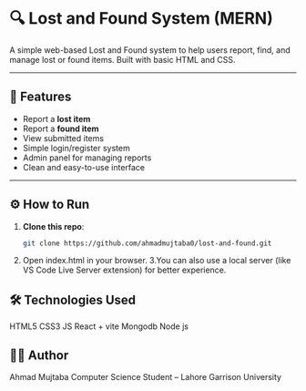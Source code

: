 # 🔍 Lost and Found System (MERN)

A simple web-based Lost and Found system to help users report, find, and manage lost or found items. Built with basic HTML and CSS.

---

## 📌 Features

- Report a **lost item**
- Report a **found item**
- View submitted items
- Simple login/register system
- Admin panel for managing reports
- Clean and easy-to-use interface

---

## ⚙️ How to Run

1. **Clone this repo**:
   ```bash
   git clone https://github.com/ahmadmujtaba0/lost-and-found.git
2. Open index.html in your browser.
3.You can also use a local server (like VS Code Live Server extension) for better experience.


## 🛠️ Technologies Used
HTML5
CSS3
JS
React + vite
Mongodb
Node js



## 🙋‍♂️ Author
Ahmad Mujtaba
Computer Science Student – Lahore Garrison University
